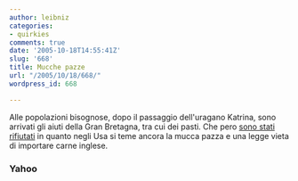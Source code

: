 ```yaml
---
author: leibniz
categories:
- quirkies
comments: true
date: '2005-10-18T14:55:41Z'
slug: '668'
title: Mucche pazze
url: "/2005/10/18/668/"
wordpress_id: 668

---
```

Alle popolazioni bisognose, dopo il passaggio dell'uragano Katrina, sono arrivati gli aiuti della Gran Bretagna, tra cui dei pasti. Che pero [sono stati rifiutati](http://news.yahoo.com/s/nm/20051017/od_nm/hurricanes_meals_dc;_ylt=AhrFOUpvTiRfLPSHXllFzPis0NUE;_ylu=X3oDMTA3NW1oMDRpBHNlYwM3NTc-) in quanto negli Usa si teme ancora la mucca pazza e una legge vieta di importare carne inglese.

### Yahoo
